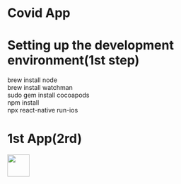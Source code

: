 # Covid App

# Setting up the development environment(1st step)
brew install node  
brew install watchman  
sudo gem install cocoapods  
npm install  
npx react-native run-ios  
# 1st App(2rd)
<img width="50" height="50" src="https://github.com/BUEC500C1/codvid-app-kentpei/tree/master/pictures/step2"/>
